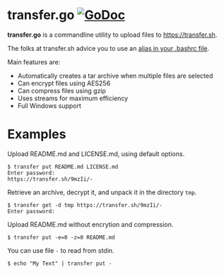
# transfer.go [![GoDoc](https://godoc.org/github.com/narqo/go-badge?status.svg)](https://godoc.org/github.com/narqo/go-badge)

**transfer.go** is a commandline utility to upload files to https://transfer.sh.

The folks at transfer.sh advice you to use an [alias in your .bashrc file][1].

Main features are:

- Automatically creates a tar archive when multiple files are selected
- Can encrypt files using AES256
- Can compress files using gzip
- Uses streams for maximum efficiency
- Full Windows support

# Examples

Upload README.md and LICENSE.md, using default options.

    $ transfer put README.md LICENSE.md
    Enter password:
    https://transfer.sh/9mzIi/-

Retrieve an archive, decrypt it, and unpack it in the directory `tmp`.

    $ transfer get -d tmp https://transfer.sh/9mzIi/-
    Enter password:

Upload README.md without encrytion and compression.

    $ transfer put -e=0 -z=0 README.md

You can use file `-` to read from stdin.

    $ echo "My Text" | transfer put -

[1]: https://gist.github.com/nl5887/a511f172d3fb3cd0e42d

